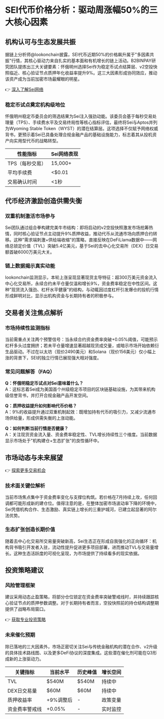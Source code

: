# SEI代币价格分析：驱动周涨幅50%的三大核心因素

## 机构认可与生态发展共振

据链上分析师@lookonchain披露，SEI代币近期50%的价格飙升属于"多因素共振"行情，其核心驱动力来自扎实的基本面和有机增长的链上活动。B2BINPAY研究团队提炼出三大关键要素：怀俄明州选择Sei作为稳定币试点结算层、v2空投快照临近、核心验证节点质押年化收益率提升9%。这三大因素形成协同效应，推动该资产成为当前加密市场最耀眼的明星。

👉 [深入了解Sei网络](https://bit.ly/okx_welcome)

### 稳定币试点奠定机构级地位
怀俄明州稳定币委员会的筛选结果为Sei注入强劲动能。该委员会基于每秒交易处理量（TPS）、手续费水平及交易终局性等核心指标评估，最终将Sei与Aptos并列为Wyoming Stable Token（WYST）的潜在结算层。这项选择不仅赋予网络权威背书，更预示着Sei已具备处理合规金融产品的基础设施能力，标志着其从投机资产向实用型代币的战略转型。

| 性能指标       | Sei网络表现 |
|----------------|------------|
| TPS（每秒交易） | 15,000+    |
| 平均手续费       | <$0.01     |
| 交易确认时间     | <1秒       |

## 代币经济激励创造供需失衡

### 双重机制激活市场参与
Sei团队通过组合拳构建完美牛市结构：即将启动的v2空投快照激发市场抢筹热情，同时核心验证节点主动提升9%质押收益，推动代币从流通市场向质押合约转移。这种"需求端刺激+供给端收缩"的策略，直接反映在DeFiLlama数据中——网络总锁定价值（TVL）突破5.4亿美元，基于Sei的去中心化交易所（DEX）日交易额首破6000万美元大关。

### 链上数据揭示真实动能
lookonchain监测显示，本轮上涨呈现显著现货主导特征：超300万美元资金流入中心化交易所，永续合约未平仓量仅温和增长9%，资金费率稳定在中性区间。这种"现货流入强劲、杠杆水平健康"的结构，与动辄因过度杠杆引发爆仓的投机行情形成鲜明对比，显示出机构资金与长期持有者的积极参与。

## 交易者关注焦点解析

### 市场持续性监测指标
当前需重点关注两个预警信号：当永续合约资金费率突破+0.05%阈值，可能预示杠杆多头过度拥挤；若未平仓量增速显著超越现货成交量，或暗示市场开始依赖衍生品驱动。不过在以太坊（现价2490美元）和Solana（现价156美元）仅小幅上涨的背景下，SEI的独立行情已展现强大相对强度。

### 常见问题解答（FAQ）

**Q：怀俄明稳定币试点对Sei意味着什么？**  
A：这标志着Sei成为美国首个州级稳定币项目的区块链基础设施，为其带来机构级信誉背书，并打开合规金融产品开发空间。

**Q：质押收益提升如何影响代币价格？**  
A：9%的收益提升通过双重机制起效：既增加持有代币的吸引力，又减少流通市场供给量，形成供需失衡的上涨动能。

**Q：如何判断当前行情是否健康？**  
A：关注现货资金流入量、资金费率稳定性、TVL增长持续性三个维度。当前数据显示市场处于"机构建仓+生态扩张"的良性循环中。

## 市场动态与未来展望

👉 [探索更多交易机会](https://bit.ly/okx_welcome)

### 技术面关键位解析
当前市场焦点集中于资金费率变化与支撑位构筑。若价格在7月持续上攻，任何回调都可能形成新的建仓位。值得注意的是，在整体加密市场波动率下降的环境中，Sei凭借机构合作、生态激励、真实链上增长的三重护城河，已建立起显著的阿尔法优势。

### 生态扩张创造长期价值
随着去中心化交易所交易量突破新高，Sei生态正在形成自我强化的正向循环：机构背书吸引开发者入驻，流动性提升促进更多项目部署，进而推动TVL与交易量增长。这种生态活跃度的可视化呈现，为市场提供了持续看多的现实依据。

## 投资策略建议

### 风险管理框架
建议采用动态止盈策略，将部分仓位锁定在资金费率突破警戒线时，并持续跟踪核心验证节点的质押参数调整。对于长期持有者而言，空投快照前的持仓结构调整期提供了战略布局窗口。

👉 [获取专业投资策略](https://bit.ly/okx_welcome)

### 未来催化预期
除已落地的三大因素外，市场正密切关注Sei与传统金融机构的潜在合作、v2升级的具体技术路线图、以及更多DeFi协议的深度集成。这些潜在催化剂可能在Q3形成新的上涨驱动力。

| 关键指标         | 当前水平     | 历史峰值  | 增长空间 |
|------------------|-------------|-----------|---------|
| TVL              | $540M       | $540M     | 持续中   |
| DEX日交易量      | $60M        | $60M      | 持续中   |
| 质押收益率       | +9%调整后   | -         | 政策变量 |
| 资金费率警戒线   | +0.05%      | -         | 实时监控 |